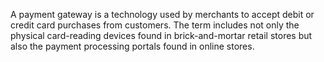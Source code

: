 A payment gateway is a technology used by merchants to accept debit or credit card purchases from customers. The term includes not only the physical card-reading devices found in brick-and-mortar retail stores but also the payment processing portals found in online stores.
